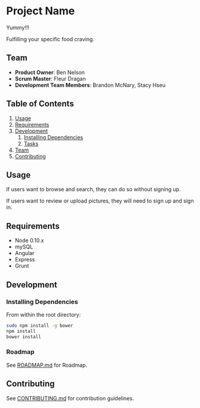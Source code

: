 # Project Name
Yummy!!!

Fulfilling your specific food craving.

## Team

  - __Product Owner__: Ben Nelson
  - __Scrum Master__: Fleur Dragan
  - __Development Team Members__: Brandon McNary, Stacy Hseu

## Table of Contents

1. [Usage](#Usage)
1. [Requirements](#requirements)
1. [Development](#development)
    1. [Installing Dependencies](#installing-dependencies)
    1. [Tasks](#tasks)
1. [Team](#team)
1. [Contributing](#contributing)

## Usage

If users want to browse and search, they can do so without signing up.

If users want to review or upload pictures, they will need to sign up and sign in.

## Requirements

- Node 0.10.x
- mySQL
- Angular
- Express
- Grunt


## Development

### Installing Dependencies

From within the root directory:

```sh
sudo npm install -g bower
npm install
bower install
```

### Roadmap

See [ROADMAP.md](ROADMAP.md) for Roadmap.


## Contributing

See [CONTRIBUTING.md](CONTRIBUTING.md) for contribution guidelines.
